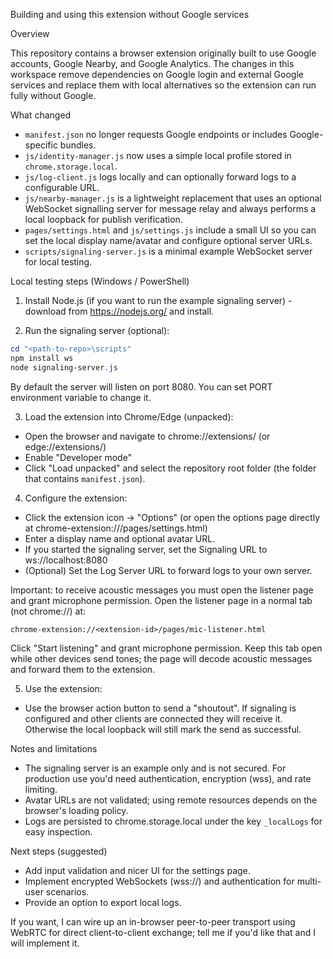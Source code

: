 Building and using this extension without Google services

Overview

This repository contains a browser extension originally built to use Google accounts, Google Nearby, and Google Analytics. The changes in this workspace remove dependencies on Google login and external Google services and replace them with local alternatives so the extension can run fully without Google.

What changed

- `manifest.json` no longer requests Google endpoints or includes Google-specific bundles.
- `js/identity-manager.js` now uses a simple local profile stored in `chrome.storage.local`.
- `js/log-client.js` logs locally and can optionally forward logs to a configurable URL.
- `js/nearby-manager.js` is a lightweight replacement that uses an optional WebSocket signalling server for message relay and always performs a local loopback for publish verification.
- `pages/settings.html` and `js/settings.js` include a small UI so you can set the local display name/avatar and configure optional server URLs.
- `scripts/signaling-server.js` is a minimal example WebSocket server for local testing.

Local testing steps (Windows / PowerShell)

1) Install Node.js (if you want to run the example signaling server) - download from https://nodejs.org/ and install.

2) Run the signaling server (optional):

```powershell
cd "<path-to-repo>\scripts"
npm install ws
node signaling-server.js
```

By default the server will listen on port 8080. You can set PORT environment variable to change it.

3) Load the extension into Chrome/Edge (unpacked):

- Open the browser and navigate to chrome://extensions/ (or edge://extensions/)
- Enable "Developer mode"
- Click "Load unpacked" and select the repository root folder (the folder that contains `manifest.json`).

4) Configure the extension:

- Click the extension icon -> "Options" (or open the options page directly at chrome-extension://<extension-id>/pages/settings.html)
- Enter a display name and optional avatar URL.
- If you started the signaling server, set the Signaling URL to ws://localhost:8080
- (Optional) Set the Log Server URL to forward logs to your own server.

Important: to receive acoustic messages you must open the listener page and
grant microphone permission. Open the listener page in a normal tab (not
chrome://) at:

	chrome-extension://<extension-id>/pages/mic-listener.html

Click "Start listening" and grant microphone permission. Keep this tab open
while other devices send tones; the page will decode acoustic messages and
forward them to the extension.

5) Use the extension:

- Use the browser action button to send a "shoutout". If signaling is configured and other clients are connected they will receive it. Otherwise the local loopback will still mark the send as successful.

Notes and limitations

- The signaling server is an example only and is not secured. For production use you'd need authentication, encryption (wss), and rate limiting.
- Avatar URLs are not validated; using remote resources depends on the browser's loading policy.
- Logs are persisted to chrome.storage.local under the key `_localLogs` for easy inspection.

Next steps (suggested)

- Add input validation and nicer UI for the settings page.
- Implement encrypted WebSockets (wss://) and authentication for multi-user scenarios.
- Provide an option to export local logs.

If you want, I can wire up an in-browser peer-to-peer transport using WebRTC for direct client-to-client exchange; tell me if you'd like that and I will implement it.
